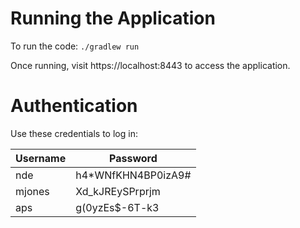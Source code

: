 # Running the Application

To run the code:
```./gradlew run```

Once running, visit https://localhost:8443 to access the application.

# Authentication

Use these credentials to log in:

| Username | Password          |
|----------|------------------|
| nde      | h4*WNfKHN4BP0izA9# |
| mjones   | Xd_kJREySPrprjm    |
| aps      | g(0yzEs$-6T-k3     |
